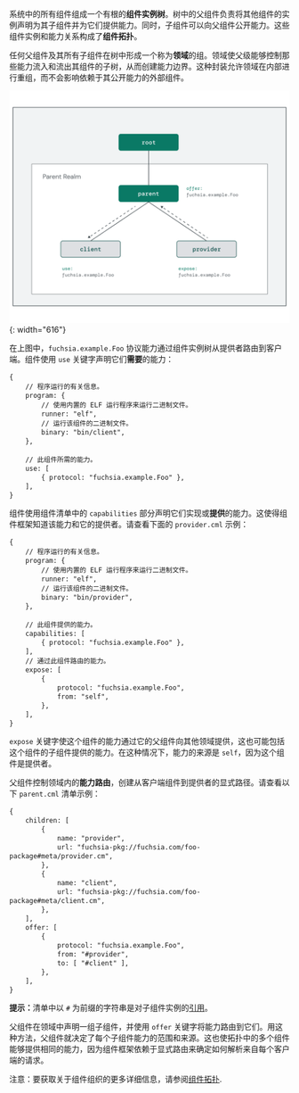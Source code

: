 <!-- 
All components in the system are composed into a rooted
**component instance tree**. Parent components in the tree are responsible for
declaring instances of other components as their children and providing them
with capabilities. At the same time, child components can expose capabilities
back to the parent. These component instance and capability relationships make
up the **component topology**.
 -->
系统中的所有组件组成一个有根的**组件实例树**。树中的父组件负责将其他组件的实例声明为其子组件并为它们提供能力。同时，子组件可以向父组件公开能力。这些组件实例和能力关系构成了**组件拓扑**。

<!-- 
Any parent component and all its children form a group within the tree called a
**realm**. Realms enable a parent to control which capabilities flow into and
out of its sub-tree of components, creating a capability boundary. This
encapsulation allows the realm to be reorganized internally without affecting
external components dependent on its exposed capabilities.
 -->
任何父组件及其所有子组件在树中形成一个称为**领域**的组。领域使父级能够控制那些能力流入和流出其组件的子树，从而创建能力边界。这种封装允许领域在内部进行重组，而不会影响依赖于其公开能力的外部组件。

<!-- 
![Diagram showing how component instances are organized into a tree and parent
components determine the capabilities available to each child through
"capability routing."](/get-started/images/components/component-topology.png){: width="616"}
 -->
![图表展示了组件实例被组织成一个树，父组件通过“能力路由”确定每个子组件可用的能力。](/get-started/images/components/component-topology.png){: width="616"}

<!-- 
In the above diagram, a protocol capability for `fuchsia.example.Foo` is routed
through the component instance tree from the provider to the client. Components
declare the capabilities they **require** with the `use` keyword:
 -->
在上图中，`fuchsia.example.Foo` 协议能力通过组件实例树从提供者路由到客户端。组件使用 `use` 关键字声明它们**需要**的能力：

<!-- 
```json5
{
    // Information about the program to run.
    program: {
        // Use the built-in ELF runner to run core binaries.
        runner: "elf",
        // The binary to run for this component.
        binary: "bin/client",
    },

    // Capabilities required by this component.
    use: [
        { protocol: "fuchsia.example.Foo" },
    ],
}
```
 -->
```json5
{
    // 程序运行的有关信息。
    program: {
        // 使用内置的 ELF 运行程序来运行二进制文件。
        runner: "elf",
        // 运行该组件的二进制文件。
        binary: "bin/client",
    },

    // 此组件所需的能力。
    use: [
        { protocol: "fuchsia.example.Foo" },
    ],
}
```

<!-- 
Components declare the capabilities they implement, or **provide**, using the
`capabilities` section of the component manifest. This makes the capability and
its provider known to the component framework. See the following `provider.cml`
example:
 -->
组件使用组件清单中的 `capabilities` 部分声明它们实现或**提供**的能力。这使得组件框架知道该能力和它的提供者。请查看下面的 `provider.cml` 示例：

<!-- 
```json5
{
    // Information about the program to run.
    program: {
        // Use the built-in ELF runner to run core binaries.
        runner: "elf",
        // The binary to run for this component.
        binary: "bin/provider",
    },

    // Capabilities provided by this component.
    capabilities: [
        { protocol: "fuchsia.example.Foo" },
    ],
    // Capabilities routed through this component.
    expose: [
        {
            protocol: "fuchsia.example.Foo",
            from: "self",
        },
    ],
}
```
 -->
```json5
{
    // 程序运行的有关信息。
    program: {
        // 使用内置的 ELF 运行程序来运行二进制文件。
        runner: "elf",
        // 运行该组件的二进制文件。
        binary: "bin/provider",
    },

    // 此组件提供的能力。
    capabilities: [
        { protocol: "fuchsia.example.Foo" },
    ],
    // 通过此组件路由的能力。
    expose: [
        {
            protocol: "fuchsia.example.Foo",
            from: "self",
        },
    ],
}
```

<!-- 
The `expose` keyword makes the capability available from this component to other
realms through its parent, which may also include capabilities provided by this
component's children. In this case, the source of the capability is `self`
because this component is the provider.
 -->
`expose` 关键字使这个组件的能力通过它的父组件向其他领域提供，这也可能包括这个组件的子组件提供的能力。在这种情况下，能力的来源是 `self`，因为这个组件是提供者。

<!-- 
Parent components control **capability routing** within the realm, creating
explicit pathways from the client component to a provider. See the following
example `parent.cml` manifest:
 -->
父组件控制领域内的**能力路由**，创建从客户端组件到提供者的显式路径。请查看以下 `parent.cml` 清单示例：

```json5
{
    children: [
        {
            name: "provider",
            url: "fuchsia-pkg://fuchsia.com/foo-package#meta/provider.cm",
        },
        {
            name: "client",
            url: "fuchsia-pkg://fuchsia.com/foo-package#meta/client.cm",
        },
    ],
    offer: [
        {
            protocol: "fuchsia.example.Foo",
            from: "#provider",
            to: [ "#client" ],
        },
    ],
}
```

<!-- 
<aside class="key-point">
<b>Tip:</b> Strings prefixed with <code>#</code> in the manifest are
<a href="https://fuchsia.dev/reference/cml#references">references</a>
to a child component instance.
</aside>
 -->
<aside class="key-point">
<b>提示：</b>清单中以 <code>#</code> 为前缀的字符串是对子组件实例的<a href="https://fuchsia.dev/reference/cml#references">引用</a>。</aside>

<!-- 
The parent component declares the set of child components in the realm and
routes capabilities to them using the `offer` keyword. In this way, the parent
determines both the scope and the source of each child's capabilities. This also
enables multiple components in the topology to provide the same capability, as
the component framework relies on explicit routes to determine how to resolve
the requests from each client.
 -->
父组件在领域中声明一组子组件，并使用 `offer` 关键字将能力路由到它们。用这种方法，父组件就决定了每个子组件能力的范围和来源。这也使拓扑中的多个组件能够提供相同的能力，因为组件框架依赖于显式路由来确定如何解析来自每个客户端的请求。

<!-- 
Note: For more details on component organization, see
[Component topology](/concepts/components/v2/topology.md).
 -->
注意：要获取关于组件组织的更多详细信息，请参阅[组件拓扑](/concepts/components/v2/topology.md).
